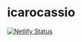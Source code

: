 # icarocassio
[![Netlify Status](https://api.netlify.com/api/v1/badges/952a8442-4094-4bfc-8419-c0b9f2d651e3/deploy-status)](https://app.netlify.com/sites/icarocassio/deploys)
